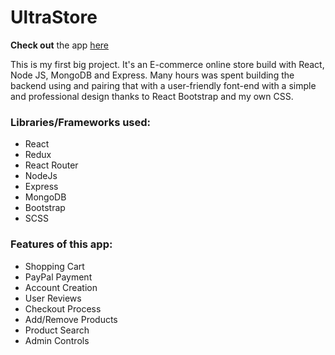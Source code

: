# UltraStore

**Check out** the app [here](https://ultrastoreapp.herokuapp.com/)

This is my first big project. It's an E-commerce online store build with React, Node JS, MongoDB and Express. Many hours was spent building the backend using and pairing that with a user-friendly font-end with a simple and professional design thanks to React Bootstrap and my own CSS.

### Libraries/Frameworks used:

- React
- Redux
- React Router
- NodeJs
- Express
- MongoDB
- Bootstrap
- SCSS

### Features of this app:

- Shopping Cart
- PayPal Payment
- Account Creation
- User Reviews
- Checkout Process
- Add/Remove Products
- Product Search
- Admin Controls
